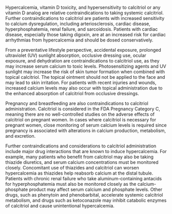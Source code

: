Hypercalcemia, vitamin D toxicity, and hypersensitivity to calcitriol or any vitamin D analog are relative contraindications to taking systemic calcitriol. Further contraindications to calcitriol are patients with increased sensitivity to calcium dysregulation, including arteriosclerosis, cardiac disease, hyperphosphatemia, renal failure, and sarcoidosis. Patients with cardiac disease, especially those taking digoxin, are at an increased risk for cardiac arrhythmias from hypercalcemia and should be dosed conservatively.

From a preventative lifestyle perspective, accidental exposure, prolonged ultraviolet (UV) sunlight absorption, occlusive dressing use, ocular exposure, and dehydration are contraindications to calcitriol use, as they may increase serum calcium to toxic levels. Photosensitizing agents and UV sunlight may increase the risk of skin tumor formation when combined with topical calcitriol. The topical ointment should not be applied to the face and may lead to skin irritation. For patients with recent injuries and wounds, increased calcium levels may also occur with topical administration due to the enhanced absorption of calcitriol from occlusive dressings.

Pregnancy and breastfeeding are also contraindications to calcitriol administration. Calcitriol is considered in the FDA Pregnancy Category C, meaning there are no well-controlled studies on the adverse effects of calcitriol on pregnant women. In cases where calcitriol is necessary for pregnant women, close monitoring of serum calcium levels is required since pregnancy is associated with alterations in calcium production, metabolism, and excretion.

Further contraindications and considerations to calcitriol administration include major drug interactions that are known to induce hypercalcemia. For example, many patients who benefit from calcitriol may also be taking thiazide diuretics, and serum calcium concentrations must be monitored closely. Concomitant use of thiazides and calcitriol can worsen hypercalcemia as thiazides help reabsorb calcium at the distal tubule. Patients with chronic renal failure who take aluminum-containing antacids for hyperphosphatemia must also be monitored closely as the calcium-phosphate product may affect serum calcium and phosphate levels. Other drugs, such as phenytoin and phenobarbital, accelerate systemic calcitriol metabolism, and drugs such as ketoconazole may inhibit catabolic enzymes of calcitriol and cause unintentional hypercalcemia.